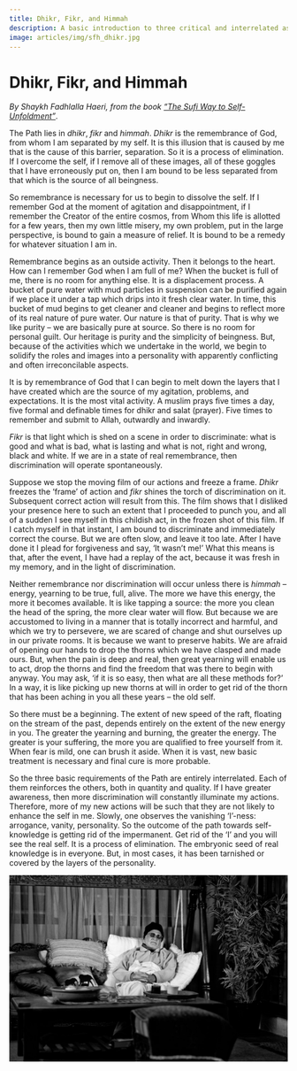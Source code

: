 ```yaml
---
title: Dhikr, Fikr, and Himmah
description: A basic introduction to three critical and interrelated aspects of The Path; remembrance, discrimination, and the energy that arises from yearning.
image: articles/img/sfh_dhikr.jpg
---
```


# Dhikr, Fikr, and Himmah

_By Shaykh Fadhlalla Haeri, from the book [“The Sufi Way to Self-Unfoldment”](https://zahrapublications.pub/book-TheSufiWayToSelf-Unfoldment.php#bookTitle)_.

The Path lies in _dhikr_, _fikr_ and _himmah_. _Dhikr_ is the remembrance of God, from whom I am separated by my self. It is this illusion that is caused by me that is the cause of this barrier, separation. So it is a process of elimination. If I overcome the self, if I remove all of these images, all of these goggles that I have erroneously put on, then I am bound to be less separated from that which is the source of all beingness.

So remembrance is necessary for us to begin to dissolve the self. If I remember God at the moment of agitation and disappointment, if I remember the Creator of the entire cosmos, from Whom this life is allotted for a few years, then my own little misery, my own problem, put in the large perspective, is bound to gain a measure of relief. It is bound to be a remedy for whatever situation I am in.

Remembrance begins as an outside activity. Then it belongs to the heart. How can I remember God when I am full of me? When the bucket is full of me, there is no room for anything else. It is a displacement process. A bucket of pure water with mud particles in suspension can be purified again if we place it under a tap which drips into it fresh clear water. In time, this bucket of mud begins to get cleaner and cleaner and begins to reflect more of its real nature of pure water. Our nature is that of purity. That is why we like purity – we are basically pure at source. So there is no room for personal guilt. Our heritage is purity and the simplicity of beingness. But, because of the activities which we undertake in the world, we begin to solidify the roles and images into a personality with apparently conflicting and often irreconcilable aspects.

It is by remembrance of God that I can begin to melt down the layers that I have created which are the source of my agitation, problems, and expectations. It is the most vital activity. A muslim prays five times a day, five formal and definable times for dhikr and salat (prayer). Five times to remember and submit to Allah, outwardly and inwardly.

_Fikr_ is that light which is shed on a scene in order to discriminate: what is good and what is bad, what is lasting and what is not, right and wrong, black and white. If we are in a state of real remembrance, then discrimination will operate spontaneously.

Suppose we stop the moving film of our actions and freeze a frame. _Dhikr_ freezes the ‘frame’ of action and _fikr_ shines the torch of discrimination on it. Subsequent correct action will result from this. The film shows that I disliked your presence here to such an extent that I proceeded to punch you, and all of a sudden I see myself in this childish act, in the frozen shot of this film. If I catch myself in that instant, I am bound to discriminate and immediately correct the course. But we are often slow, and leave it too late. After I have done it I plead for forgiveness and say, ‘It wasn’t me!’ What this means is that, after the event, I have had a replay of the act, because it was fresh in my memory, and in the light of discrimination.

Neither remembrance nor discrimination will occur unless there is _himmah_ – energy, yearning to be true, full, alive. The more we have this energy, the more it becomes available. It is like tapping a source: the more you clean the head of the spring, the more clear water will flow. But because we are accustomed to living in a manner that is totally incorrect and harmful, and which we try to persevere, we are scared of change and shut ourselves up in our private rooms. It is because we want to preserve habits. We are afraid of opening our hands to drop the thorns which we have clasped and made ours. But, when the pain is deep and real, then great yearning will enable us to act, drop the thorns and find the freedom that was there to begin with anyway. You may ask, ‘if it is so easy, then what are all these methods for?’ In a way, it is like picking up new thorns at will in order to get rid of the thorn that has been aching in you all these years – the old self.

So there must be a beginning. The extent of new speed of the raft, floating on the stream of the past, depends entirely on the extent of the new energy in you. The greater the yearning and burning, the greater the energy. The greater is your suffering, the more you are qualified to free yourself from it. When fear is mild, one can brush it aside. When it is vast, new basic treatment is necessary and final cure is more probable.

So the three basic requirements of the Path are entirely interrelated. Each of them reinforces the others, both in quantity and quality. If I have greater awareness, then more discrimination will constantly illuminate my actions. Therefore, more of my new actions will be such that they are not likely to enhance the self in me. Slowly, one observes the vanishing ‘I’-ness: arrogance, vanity, personality. So the outcome of the path towards self-knowledge is getting rid of the impermanent. Get rid of the ‘I’ and you will see the real self. It is a process of elimination. The embryonic seed of real knowledge is in everyone. But, in most cases, it has been tarnished or covered by the layers of the personality.

![Always remembering](./img/sfh_dhikr.jpg)